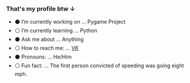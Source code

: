 ### That's my profile btw ↓


- ⚫ I’m currently working on ... Pygame Project
- ⚪ I’m currently learning ... Python
- ⚫ Ask me about ... Anything
- ⚪ How to reach me: ... [VK](https://vk.com/lookaaatmeeee)
- ⚫ Pronouns: ... He/Him
- ⚪ Fun fact: ... The first person convicted of speeding was going eight mph.
